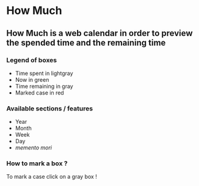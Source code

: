 # **How Much**

## **How Much** is a web calendar in order to preview the spended time and the remaining time

### Legend of boxes
- Time spent in lightgray
- Now in green
- Time remaining in gray
- Marked case in red

### Available sections / features
- Year
- Month
- Week
- Day
- *memento mori*

### How to mark a box ?
To mark a case click on a gray box !
